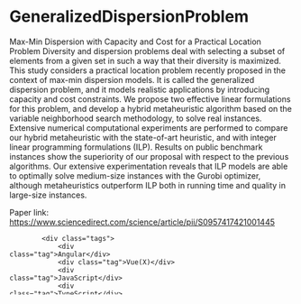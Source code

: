 # GeneralizedDispersionProblem
Max-Min Dispersion with Capacity and Cost for a Practical Location Problem
Diversity and dispersion problems deal with selecting a subset of elements from a given set in such a way that their diversity is maximized. This study considers a practical location problem recently proposed in the context of max-min dispersion models. It is called the generalized dispersion problem, and it models realistic applications by introducing capacity and cost constraints. We propose two effective linear formulations for this problem, and develop a hybrid metaheuristic algorithm based on the variable neighborhood search methodology, to solve real instances. Extensive numerical computational experiments are performed to compare our hybrid metaheuristic with the state-of-art heuristic, and with integer linear programming formulations (ILP). Results on public benchmark instances show the superiority of our proposal with respect to the previous algorithms. Our extensive experimentation reveals that ILP models are able to optimally solve medium-size instances with the Gurobi optimizer, although metaheuristics outperform ILP both in running time and quality in large-size instances.

Paper link: https://www.sciencedirect.com/science/article/pii/S0957417421001445
<svg fill="none" viewBox="0 0 300 120" width="300" height="120" xmlns="http://www.w3.org/2000/svg">
	<foreignObject width="100%" height="100%">
		<div xmlns="http://www.w3.org/1999/xhtml">
			<style>
				.tags {
					display: flex;
					flex-wrap: wrap;
					height: 100%;
					width: 100%;
				}
				.tag {
					background-color: #e3ffff;
					border-radius: 0.25em;
					color: #0ca4a5;
					border: 1px solid #0ca4a5;
					display: inline-block;
					font-size: 0.75em;
					line-height: 2em;
					margin: 0.125em;
					padding: 0 0.5em;
					text-decoration: none;
					font-family: sans-serif;
				}
			</style>

			<div class="tags">
				<div class="tag">Angular</div>
				<div class="tag">Vue(X)</div>
				<div class="tag">JavaScript</div>
				<div class="tag">TypeScript</div>
			</div>
			<div class="tags">
				<div class="tag">(S)CSS</div>
				<div class="tag">Building UIs</div>
				<div class="tag">Web Components</div>
			</div>
			<div class="tags">
				<div class="tag">Ionic</div>
				<div class="tag">Electron</div>
				<div class="tag">.NET</div>
			</div>
		</div>
	</foreignObject>
</svg>

Datasets
GDP Instances
USCAP real instance
All txt format instances can be found in instances folder.

Executable
You can just run the GDP.jar as follows.
<svg fill="none" viewBox="0 0 800 400" width="800" height="400" xmlns="http://www.w3.org/2000/svg">
  <foreignObject width="100%" height="100%">
    <div xmlns="http://www.w3.org/1999/xhtml">
      
    java -jar GDP.jar "FOLDER_WITH_INSTANCES"
    java -jar GDP.jar instances/USCAP
   
  </foreignObject>
</svg>

If you want new instances just replace folder instances.

Solutions
Solution folder contains an excel with the results and a folder with each solution per instance.



